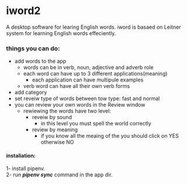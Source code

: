 # iword2  
  
A desktop software for learing English words.
iword is basaed on Leitner system for learning English words effeciently.

### things you can do:
- add words to the app
   -   words can be in verb, noun, adjective and adverb role
   -   each word can have up to 3 different applications(meaning)
       - each application can have multipule examples
   - verb word can have all their own verb forms
- add category
- set reveiw type of words between tow type: fast and normal
- you can review your own words in the Review window
    -  rewiewing the words have two level:
        - reveiw by sound
            - in this level you must spell the world correctly
        - review by meaning
            - if you know all the meaing of the you should click on YES otherwise NO


#### instaliation:
 1- install pipenv.  
 2- run ***pipenv sync*** command in the app dir.


